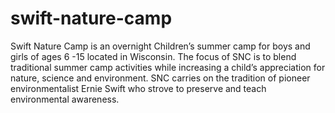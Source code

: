 # swift-nature-camp

Swift Nature Camp is an overnight Children’s summer camp for boys and girls of ages 6 -15 located in Wisconsin. The focus of SNC is to blend traditional summer camp activities while increasing a child’s appreciation for nature, science and environment. SNC carries on the tradition of pioneer environmentalist Ernie Swift who strove to preserve and teach environmental awareness.
